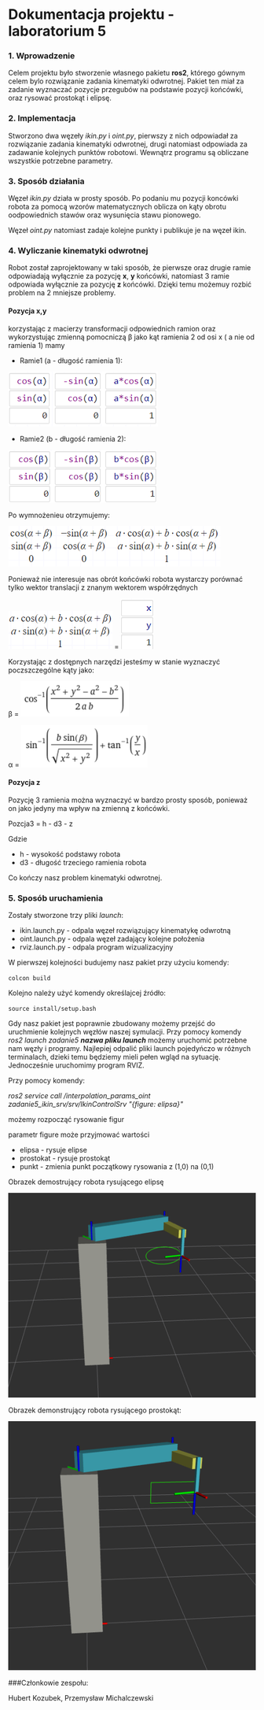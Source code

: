 # Dokumentacja projektu - laboratorium 5

### 1. Wprowadzenie

Celem projektu było stworzenie własnego pakietu **ros2**, którego gównym celem bylo rozwiązanie zadania kinematyki odwrotnej. Pakiet ten miał za zadanie wyznaczać pozycje przegubów na podstawie pozycji końcówki, oraz rysować prostokąt i elipsę. 


### 2. Implementacja
Stworzono dwa węzeły _ikin.py_ i _oint.py_, pierwszy z nich odpowiadał za rozwiązanie zadania kinematyki odwrotnej, drugi natomiast odpowiada za zadawanie kolejnych punktów robotowi. Wewnątrz programu są obliczane wszystkie potrzebne parametry.



### 3. Sposób działania

Węzeł _ikin.py_ działa w prosty sposób. Po podaniu mu pozycji koncówki robota za pomocą wzorów matematycznych oblicza on kąty obrotu oodpowiednich stawów oraz wysunięcia stawu pionowego.

Węzeł _oint.py_ natomiast zadaje kolejne punkty i publikuje je na węzeł ikin.

### 4. Wyliczanie kinematyki odwrotnej

Robot został zaprojektowany w taki sposób, że pierwsze oraz drugie ramie odpowiadają wyłącznie za pozycję **x**, **y** końcówki, natomiast 3 ramie odpowiada wyłącznie za pozycję **z** końcówki. Dzięki temu możemuy rozbić problem na 2 mniejsze problemy.

#### Pozycja x,y
korzystając z macierzy transformacji odpowiednich ramion oraz wykorzystując zmienną pomocniczą β jako kąt ramienia 2 od osi x ( a nie od ramienia 1) mamy

* Ramie1 (a - długość ramienia 1):

![Ramie1](T1.png)

* Ramie2 (b - długość ramienia 2):

![Ramie2](T2.png)

Po wymnożenieu otrzymujemy:

![T3](T3.png)

Ponieważ nie interesuje nas obrót końcówki robota wystarczy porównać tylko wektor translacji z znanym wektorem współrzędnych

![T4](T4.png) = 
![T5](T5.png)

Korzystając z dostępnych narzędzi jesteśmy w stanie wyznaczyć poczszczególne kąty jako:


β = ![B](B.png)

α = ![A](A.png)

#### Pozycja z

Pozycję 3 ramienia można wyznaczyć w bardzo prosty sposób, ponieważ on jako jedyny ma wpływ na zmienną z końcówki.

Pozcja3 = h - d3 - z

Gdzie 
* h - wysokość podstawy robota
* d3 - długość trzeciego ramienia robota 

Co kończy nasz problem kinematyki odwrotnej.

### 5. Sposób uruchamienia

Zostały stworzone trzy pliki _launch_:
* ikin.launch.py - odpala węzeł rozwiązujący kinematykę odwrotną
* oint.launch.py - odpala węzeł zadający kolejne położenia
* rviz.launch.py - odpala program wizualizacyjny



W pierwszej kolejności budujemy nasz pakiet przy użyciu komendy:

`colcon build`

Kolejno należy użyć komendy określajcej źródło:

`source install/setup.bash`


Gdy nasz pakiet jest poprawnie zbudowany możemy przejść do uruchmienie kolejnych węzłów naszej symulacji. Przy pomocy komendy _ros2 launch zadanie5 **nazwa pliku launch**_ możemy uruchomić potrzebne nam węzły i programy. Najlepiej odpalić pliki launch pojedyńczo w różnych terminalach, dzieki temu będziemy mieli pełen wgląd na sytuację. Jednocześnie uruchomimy program RVIZ.

Przy pomocy komendy:

_ros2 service call /interpolation_params_oint zadanie5_ikin_srv/srv/IkinControlSrv "{figure: elipsa}"_

możemy rozpocząć rysowanie figur

parametr figure może przyjmować wartości 
* elipsa - rysuje elipse
* prostokat - rysuje prostokąt
* punkt - zmienia punkt początkowy rysowania  z (1,0) na (0,1) 


Obrazek demostrujący robota rysującego elipsę

![Elipsa](elipsa.png)

Obrazek demonstrujący robota rysującego prostokąt:

![Prostokąt](prostokat.png)

###Członkowie zespołu:

Hubert Kozubek, Przemysław Michalczewski
